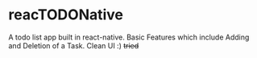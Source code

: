 # reacTODONative
A todo list app built in react-native.
Basic Features which include Adding and Deletion of a Task.
Clean UI :) ~~tried~~


